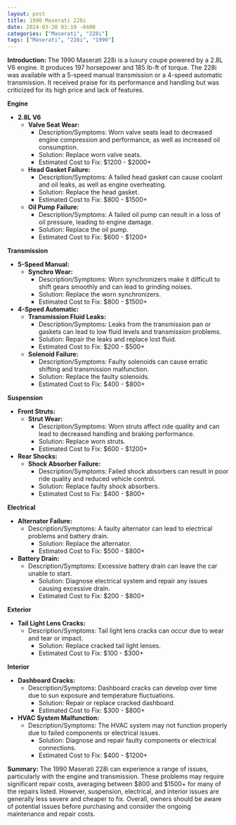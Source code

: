 ```yaml
---
layout: post
title: 1990 Maserati 228i
date: 2024-03-30 03:19 -0400
categories: ["Maserati", "228i"]
tags: ["Maserati", "228i", "1990"]
---
```

**Introduction:**
The 1990 Maserati 228i is a luxury coupe powered by a 2.8L V6 engine. It produces 197 horsepower and 185 lb-ft of torque. The 228i was available with a 5-speed manual transmission or a 4-speed automatic transmission. It received praise for its performance and handling but was criticized for its high price and lack of features.

**Engine**
* **2.8L V6**
    * **Valve Seat Wear:**
        * Description/Symptoms: Worn valve seats lead to decreased engine compression and performance, as well as increased oil consumption.
        * Solution: Replace worn valve seats.
        * Estimated Cost to Fix: $1200 - $2000+
    * **Head Gasket Failure:**
        * Description/Symptoms: A failed head gasket can cause coolant and oil leaks, as well as engine overheating.
        * Solution: Replace the head gasket.
        * Estimated Cost to Fix: $800 - $1500+
    * **Oil Pump Failure:**
        * Description/Symptoms: A failed oil pump can result in a loss of oil pressure, leading to engine damage.
        * Solution: Replace the oil pump.
        * Estimated Cost to Fix: $600 - $1200+

**Transmission**
* **5-Speed Manual:**
    * **Synchro Wear:**
        * Description/Symptoms: Worn synchronizers make it difficult to shift gears smoothly and can lead to grinding noises.
        * Solution: Replace the worn synchronizers.
        * Estimated Cost to Fix: $800 - $1500+
* **4-Speed Automatic:**
    * **Transmission Fluid Leaks:**
        * Description/Symptoms: Leaks from the transmission pan or gaskets can lead to low fluid levels and transmission problems.
        * Solution: Repair the leaks and replace lost fluid.
        * Estimated Cost to Fix: $200 - $500+
    * **Solenoid Failure:**
        * Description/Symptoms: Faulty solenoids can cause erratic shifting and transmission malfunction.
        * Solution: Replace the faulty solenoids.
        * Estimated Cost to Fix: $400 - $800+

**Suspension**
* **Front Struts:**
    * **Strut Wear:**
        * Description/Symptoms: Worn struts affect ride quality and can lead to decreased handling and braking performance.
        * Solution: Replace worn struts.
        * Estimated Cost to Fix: $600 - $1200+
* **Rear Shocks:**
    * **Shock Absorber Failure:**
        * Description/Symptoms: Failed shock absorbers can result in poor ride quality and reduced vehicle control.
        * Solution: Replace faulty shock absorbers.
        * Estimated Cost to Fix: $400 - $800+

**Electrical**
* **Alternator Failure:**
    * Description/Symptoms: A faulty alternator can lead to electrical problems and battery drain.
        * Solution: Replace the alternator.
        * Estimated Cost to Fix: $500 - $800+
* **Battery Drain:**
    * Description/Symptoms: Excessive battery drain can leave the car unable to start.
        * Solution: Diagnose electrical system and repair any issues causing excessive drain.
        * Estimated Cost to Fix: $200 - $800+

**Exterior**
* **Tail Light Lens Cracks:**
    * Description/Symptoms: Tail light lens cracks can occur due to wear and tear or impact.
        * Solution: Replace cracked tail light lenses.
        * Estimated Cost to Fix: $100 - $300+

**Interior**
* **Dashboard Cracks:**
    * Description/Symptoms: Dashboard cracks can develop over time due to sun exposure and temperature fluctuations.
        * Solution: Repair or replace cracked dashboard.
        * Estimated Cost to Fix: $300 - $800+
* **HVAC System Malfunction:**
    * Description/Symptoms: The HVAC system may not function properly due to failed components or electrical issues.
        * Solution: Diagnose and repair faulty components or electrical connections.
        * Estimated Cost to Fix: $400 - $1200+

**Summary:**
The 1990 Maserati 228i can experience a range of issues, particularly with the engine and transmission. These problems may require significant repair costs, averaging between $800 and $1500+ for many of the repairs listed. However, suspension, electrical, and interior issues are generally less severe and cheaper to fix. Overall, owners should be aware of potential issues before purchasing and consider the ongoing maintenance and repair costs.
